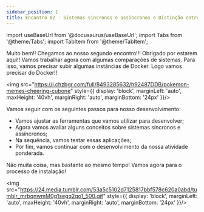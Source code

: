 ```yaml
---
sidebar_position: 1
title: Encontro 02 - Sistemas sincronos e assincronos e Distinção entre sistemas e bibliotecas assíncronas
---
```


import useBaseUrl from '@docusaurus/useBaseUrl';
import Tabs from '@theme/Tabs';
import TabItem from '@theme/TabItem';

Muito bem!! Chegamos ao nosso segundo encontro!!!
Obrigado por estarem aqui!!
Vamos trabalhar agora com algumas comparações de sistemas. Para isso, vamos precisar subir algumas instâncias de Docker. Logo vamos precisar do Docker!!

<img src="https://i.chzbgr.com/full/8493285632/h92487DDB/pokemon-memes-cheering-cubone" style={{ display: 'block', marginLeft: 'auto', maxHeight: '40vh', marginRight: 'auto', marginBottom: '24px' }}/>

Vamos seguir com os seguintes passos para nosso desenvolvimento:

- Vamos ajustar as ferramentas que vamos utilizar para desenvolver;
- Agora vamos avaliar alguns conceitos sobre sistemas síncronos e assíncronos;
- Na sequência, vamos testar essas aplicações;
- Por fim, vamos continuar com o desenvolvimento da nossa atividade ponderada.

Não muita coisa, mas bastante ao mesmo tempo! Vamos agora para o processo de instalação!

<img src="https://24.media.tumblr.com/53a5c5102d7125817bbf578c620a0abd/tumblr_mrbqnwmM0g1segq2qo1_500.gif" style={{ display: 'block', marginLeft: 'auto', maxHeight: '40vh', marginRight: 'auto', marginBottom: '24px' }}/>


